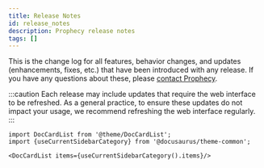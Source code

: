 ```yaml
---
title: Release Notes
id: release_notes
description: Prophecy release notes
tags: []
---
```


This is the change log for all features, behavior changes, and updates (enhancements, fixes, etc.) that have been introduced with any release. If you have any questions about these, please [contact Prophecy](mailto:contact.us@Prophecy.io).

:::caution
Each release may include updates that require the web interface to be refreshed.
As a general practice, to ensure these updates do not impact your usage, we recommend refreshing the web interface regularly.
:::

```mdx-code-block
import DocCardList from '@theme/DocCardList';
import {useCurrentSidebarCategory} from '@docusaurus/theme-common';

<DocCardList items={useCurrentSidebarCategory().items}/>
```
